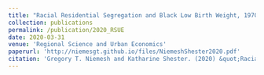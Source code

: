 ```yaml
---
title: "Racial Residential Segregation and Black Low Birth Weight, 1970-2010 (with Katharine Shester (Washington & Lee)"
collection: publications
permalink: /publication/2020_RSUE
date: 2020-03-31
venue: 'Regional Science and Urban Economics'
paperurl: 'http://niemesgt.github.io/files/NiemeshShester2020.pdf'
citation: 'Gregory T. Niemesh and Katharine Shester. (2020) &quot;Racial Residential Segregation and Black Low Birth Weight, 1970-2010&quot;, Regional Science and Urban Economics, <i>Forthcoming</i>.'
---
```


